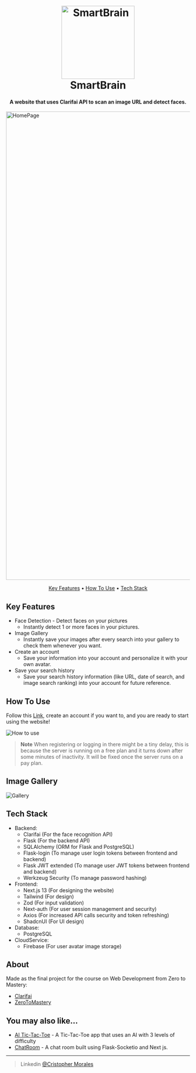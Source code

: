 <h1 align="center">
  <br>
  <a href="https://smartbrai.netlify.app/" target="_blank"><img src="https://github.com/CrisMorinaga/SmartBrain/assets/128830239/63b1aea3-fb59-4c6d-8ba7-070c22d1f1ed" alt="SmartBrain" width="200"></a>
  <br>
  SmartBrain
  <br>
</h1>

<h4 align="center">A website that uses Clarifai API to scan an image URL and detect faces. </h4>
<img width="1280" alt="HomePage" src="https://github.com/CrisMorinaga/SmartBrain/assets/128830239/d0628003-9c8f-4510-a5b5-ad8704482792">

<p align="center">
  <a href="#key-features">Key Features</a> •
  <a href="#how-to-use">How To Use</a> •
  <a href="#tech-stack">Tech Stack</a>
</p>


## Key Features

* Face Detection - Detect faces on your pictures
  - Instantly detect 1 or more faces in your pictures.
* Image Gallery
  - Instantly save your images after every search into your gallery to check them whenever you want.
* Create an account
  - Save your information into your account and personalize it with your own avatar.
* Save your search history 
  - Save your search history information (like URL, date of search, and image search ranking) into your account for future reference.

## How To Use

Follow this <a href="https://smartbrai.netlify.app/" target="_blank">Link</a>, create an account if you want to, and you are ready to start using the website!

![How to use](https://github.com/CrisMorinaga/SmartBrain/assets/128830239/1df9f21c-28f3-41e4-ba38-a0ff4779e91c)

> **Note**
> When registering or logging in there might be a tiny delay, this is because the server is running on a free plan and it turns down after some minutes of inactivity. It will be fixed once the server runs on a pay plan.

## Image Gallery

![Gallery](https://github.com/CrisMorinaga/SmartBrain/assets/128830239/d997764c-b1af-4e81-af47-18d34467dc4b)

## Tech Stack

* Backend:
  - Clarifai (For the face recognition API)
  - Flask (For the backend API)
  - SQLAlchemy (ORM for Flask and PostgreSQL)
  - Flask-login (To manage user login tokens between frontend and backend)
  - Flask JWT extended (To manage user JWT tokens between frontend and backend)
  - Werkzeug Security (To manage password hashing)
* Frontend:
  - Next.js 13 (For designing the website)
  - Tailwind (For design)
  - Zod (For input validation)
  - Next-auth (For user session management and security)
  - Axios (For increased API calls security and token refreshing)
  - ShadcnUI (For UI design)
* Database:
  - PostgreSQL
* CloudService:
  - Firebase (For user avatar image storage)

## About

Made as the final project for the course on Web Development from Zero to Mastery:

- [Clarifai](https://www.clarifai.com/)
- [ZeroToMastery](https://zerotomastery.io/)


## You may also like...

- [AI Tic-Tac-Toe](https://github.com/CrisMorinaga/Tic-Tac-Toe) - A Tic-Tac-Toe app that uses an AI with 3 levels of difficulty
- [ChatRoom](https://github.com/CrisMorinaga/ChatRoom) - A chat room built using Flask-Socketio and Next js.

---

> Linkedin [@Cristopher Morales](https://www.linkedin.com/in/morales-cristopher)

